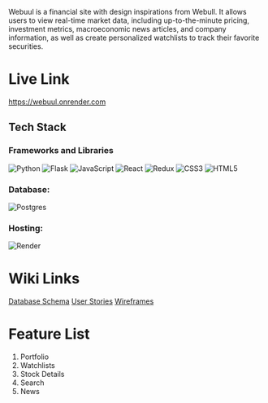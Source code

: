 Webuul is a financial site with design inspirations from Webull. It allows users to view real-time market data, including up-to-the-minute pricing, investment metrics, macroeconomic news articles, and company information, as well as create personalized watchlists to track their favorite securities.

# Live Link
https://webuul.onrender.com

## Tech Stack

### Frameworks and Libraries
![Python](https://img.shields.io/badge/python-3670A0?style=for-the-badge&logo=python&logoColor=ffdd54) ![Flask](https://img.shields.io/badge/flask-%23000.svg?style=for-the-badge&logo=flask&logoColor=white) ![JavaScript](https://img.shields.io/badge/javascript-%23323330.svg?style=for-the-badge&logo=javascript&logoColor=%23F7DF1E) ![React](https://img.shields.io/badge/react-%2320232a.svg?style=for-the-badge&logo=react&logoColor=%2361DAFB) ![Redux](https://img.shields.io/badge/redux-%23593d88.svg?style=for-the-badge&logo=redux&logoColor=white) ![CSS3](https://img.shields.io/badge/css3-%231572B6.svg?style=for-the-badge&logo=css3&logoColor=white) ![HTML5](https://img.shields.io/badge/html5-%23E34F26.svg?style=for-the-badge&logo=html5&logoColor=white)

 ### Database:
 ![Postgres](https://img.shields.io/badge/postgres-%23316192.svg?style=for-the-badge&logo=postgresql&logoColor=white)

 ### Hosting:
 ![Render](https://img.shields.io/badge/Render-%46E3B7.svg?style=for-the-badge&logo=render&logoColor=white)

# Wiki Links

[Database Schema](https://github.com/joshpas24/Webuul/wiki/DB-Schema) 
[User Stories](https://github.com/joshpas24/Webuul/wiki/User-Stories) 
[Wireframes](https://github.com/joshpas24/Webuul/wiki/Wireframes)

# Feature List

1. Portfolio
2. Watchlists
3. Stock Details
4. Search
5. News

